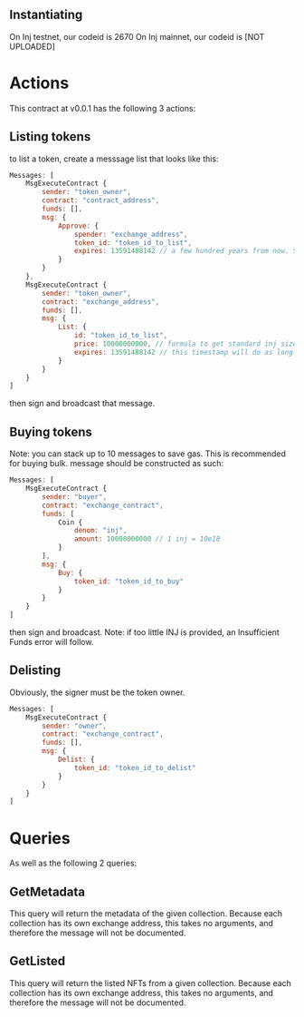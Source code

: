 ## Instantiating
On Inj testnet, our codeid is 2670
On Inj mainnet, our codeid is [NOT UPLOADED]

# Actions
This contract at v0.0.1 has the following 3 actions:

## Listing tokens
to list a token, create a messsage list that looks like this:
```js
Messages: [
    MsgExecuteContract {
        sender: "token_owner",
        contract: "contract_address",
        funds: [],
        msg: {
            Approve: {
                spender: "exchange_address",
                token_id: "token_id_to_list",
                expires: 13591488142 // a few hundred years from now. Set as actual expirey if applicable 
            }
        }
    },
    MsgExecuteContract {
        sender: "token_owner",
        contract: "exchange_address",
        funds: [],
        msg: {
            List: {
                id: "token_id_to_list",
                price: 10000000000, // formula to get standard inj size is n / 10e18
                expires: 13591488142 // this timestamp will do as long as some climate theory is correct
            }
        }
    }
]
```
then sign and broadcast that message.  

## Buying tokens
Note: you can stack up to 10 messages to save gas. This is recommended for buying bulk.
message should be constructed as such:
```js
Messages: [
    MsgExecuteContract {
        sender: "buyer",
        contract: "exchange_contract",
        funds: [
            Coin {
                denom: "inj",
                amount: 10000000000 // 1 inj = 10e18
            }
        ],
        msg: {
            Buy: {
                token_id: "token_id_to_buy"
            }
        }
    }
]
```
then sign and broadcast.
Note: if too little INJ is provided, an Insufficient Funds error will follow.

## Delisting 
Obviously, the signer must be the token owner.
```js
Messages: [
    MsgExecuteContract {
        sender: "owner",
        contract: "exchange_contract",
        funds: [],
        msg: {
            Delist: {
                token_id: "token_id_to_delist"
            }
        }
    }
]
```

# Queries 
As well as the following 2 queries:

## GetMetadata
This query will return the metadata of the given collection. Because each collection has its own exchange address, this takes no arguments, and therefore the message will not be documented.

## GetListed
This query will return the listed NFTs from a given collection. Because each collection has its own exchange address, this takes no arguments, and therefore the message will not be documented.